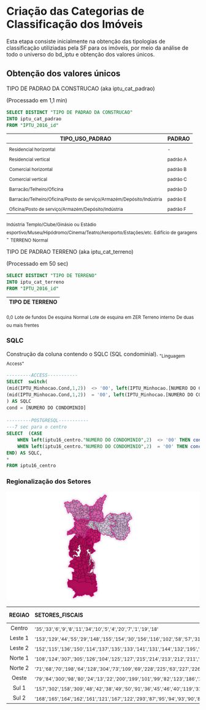 # Criação das Categorias de Classificação dos Imóveis
Esta etapa consiste inicialmente na obtenção das tipologias de classificação utiliziadas pela SF para os imóveis, por meio da análise de todo o universo do bd_iptu e obtenção dos valores únicos.
## Obtenção dos valores únicos
TIPO DE PADRAO DA CONSTRUCAO (aka iptu_cat_padrao)
  
(Processado em 1,1 min)
```sql
SELECT DISTINCT "TIPO DE PADRAO DA CONSTRUCAO"
INTO iptu_cat_padrao
FROM "IPTU_2016_id"
```

|TIPO_USO_PADRAO|PADRAO|
|-------------|--------|
<sub>Residencial horizontal|<sub>-</sub>
<sub>Residencial vertical|<sub>padrão A</sub>
<sub>Comercial horizontal|<sub>padrão B</sub>
<sub>Comercial vertical|<sub>padrão C</sub>
<sub>Barracão/Telheiro/Oficina|<sub>padrão D</sub>
<sub>Barracão/Telheiro/Oficina/Posto de serviço/Armazém/Depósito/Indústria|<sub>padrão E</sub>
<sub>Oficina/Posto de serviço/Armazém/Depósito/Indústria|<sub>padrão F</sub>
<sub>Indústria </sub>
<sub>Templo/Clube/Ginásio ou Estádio esportivo/Museu/Hipódromo/Cinema/Teatro/Aeroporto/Estações/etc. </sub>
<sub>Edifício de garagens </sub>
\-
<sub>TERRENO</sub>
<sub>Normal</sub>


TIPO DE PADRAO TERRENO (aka iptu_cat_terreno)

(Processado em 50 sec)
```sql
SELECT DISTINCT "TIPO DE TERRENO"
INTO iptu_cat_terreno
FROM "IPTU_2016_id"
```
|TIPO DE TERRENO|
|---------------:|
<sub>0,0</sub>
<sub>Lote de fundos</sub>
<sub>De esquina</sub>
<sub>Normal</sub>
<sub>Lote de esquina em ZER</sub>
<sub>Terreno interno</sub>
<sub>De duas ou mais frentes</sub>



### SQLC
Construção da coluna contendo o SQLC (SQL condominial).
<sub>"Linguagem Access"</sub>
```sql
---------ACCESS-----------
SELECT  switch( 
(mid(IPTU_Minhocao.Cond,1,2))  <> '00', left(IPTU_Minhocao.[NUMERO DO CONTRIBUINTE],6)&'0000'&(mid(IPTU_Minhocao.Cond,1,2)),
(mid(IPTU_Minhocao.Cond,1,2))  = '00', left(IPTU_Minhocao.[NUMERO DO CONTRIBUINTE],10)&(mid(IPTU_Minhocao.Cond,1,2))
) AS SQLC
cond = [NUMERO DO CONDOMINIO]

---------POSTGRESQL-----------
---7 sec para o centro
SELECT  (CASE 
	WHEN left(iptu16_centro."NUMERO DO CONDOMINIO",2)  <> '00' THEN concat(left(iptu16_centro."NUMERO DO CONTRIBUINTE",6), '0000', left(iptu16_centro."NUMERO DO CONDOMINIO",2))
	WHEN left(iptu16_centro."NUMERO DO CONDOMINIO",2)  = '00' THEN concat(left(iptu16_centro."NUMERO DO CONTRIBUINTE",10), left(iptu16_centro."NUMERO DO CONDOMINIO",2))
END) AS SQLC,
*
FROM iptu16_centro
```

### Regionalização dos Setores

![Setores nas Regiões](https://github.com/mbaliu/Analises-Urbanas/blob/master/IPTU/Repositorio/Regioes_SetorFiscal.png)

REGIAO|SETORES_FISCAIS|QTD. Contri.|QTD. Lotes(coisa)
:--------:|:---------|---------:|------:
Centro|<sub>'35','33','6','9','8','11','34','10','5','4','20','7','1','19','18'</sub>|337.552|43.497
Leste 1|<sub>'153','129','44','55','29','148','155','154','30','156','116','102','58','57','31','32','56','61','53','130','113','196','17','25','28','3','2','52','27','26','51','54','303','117','110','59','118','100','62','60','142','143'</sub>
Leste 2|<sub>'152','115','136','150','114','137','135','133','141','131','144','132','195','194','193','192','134','111','239','252','229','247','234','253','251','250','249','246','245','244','243','241','240','238','237','236','248','151','139','112','235','233','232','230','231','242','149','147','146','145','140','138'</sub>
Norte 1|<sub>'108','124','307','305','126','104','125','127','215','214','213','212','211','208','106','205','105','78','76','75','74','190','189','77','107','308','210','209','207','206','204','203','202','218','217','216','191','188','187','306'</sub>
Norte 2|<sub>'71','68','70','198','64','128','304','73','109','69','228','225','63','227','226','224','223','222','221','220','219','66','67','65','72'</sub>
Oeste|<sub>'79','84','300','98','80','24','13','22','200','199','101','99','82','123','186','185','171','12','85','83','14','16','81','21','15','96','23','160','159','201','97','299','197'</sub>
Sul 1|<sub>'157','302','158','309','48','42','38','49','50','91','36','45','46','40','119','310','41','39','43','37','47'</sub>
Sul 2|<sub>'168','165','164','162','161','121','167','122','293','87','95','94','93','90','89','88','184','173','183','182','181','180','179','178','177','176','175','174','172','170','169','103','298','261','86','292','256','262','120','297','296','295','294','291','273','272','270','269','265','254','255','257','258','259','260','263','264','266','267','268','290','289','288','287','286','285','284','283','282','281','279','277','276','275','274','301','163','166','280','278','271'</sub>
